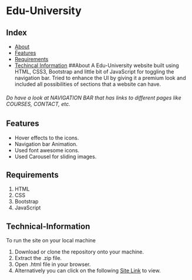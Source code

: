 # Edu-University
## Index
* [About](#About)
* [Features](#Features)
* [Requirements](#Requirements)
* [Techincal Information](#Technical-Information)
##About
A Edu-University website built using HTML, CSS3, Bootstrap and little bit of JavaScript for toggling the navigation bar. Tried to enhance the UI by giving it a premium look and included all possibilities of sections that a website can have.
###### Do have a look at NAVIGATION BAR that has links to different pages like COURSES, CONTACT, etc.
## Features
* Hover effects to the icons.
* Navigation bar Animation.
* Used font awesome icons.
* Used Carousel for sliding images.
## Requirements
1. HTML
2. CSS
3. Bootstrap
4. JavaScript
## Technical-Information
To run the site on your local machine
1. Download or clone the repository onto your machine.
2. Extract the .zip file.
3. Open .html file in your browser.
4. Alternatively you can click on the following [Site Link]() to view.
